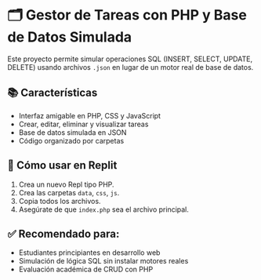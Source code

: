 # 🗂️ Gestor de Tareas con PHP y Base de Datos Simulada

Este proyecto permite simular operaciones SQL (INSERT, SELECT, UPDATE, DELETE) usando archivos `.json` en lugar de un motor real de base de datos.

## 📚 Características
- Interfaz amigable en PHP, CSS y JavaScript
- Crear, editar, eliminar y visualizar tareas
- Base de datos simulada en JSON
- Código organizado por carpetas

## 🚀 Cómo usar en Replit
1. Crea un nuevo Repl tipo PHP.
2. Crea las carpetas `data`, `css`, `js`.
3. Copia todos los archivos.
4. Asegúrate de que `index.php` sea el archivo principal.

## ✅ Recomendado para:
- Estudiantes principiantes en desarrollo web
- Simulación de lógica SQL sin instalar motores reales
- Evaluación académica de CRUD con PHP
